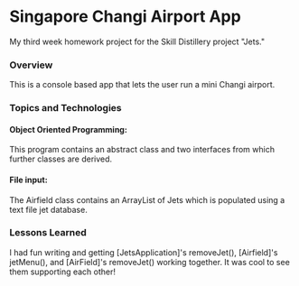 # Singapore Changi Airport App

My third week homework project for the Skill Distillery project "Jets."

### Overview

This is a console based app that lets the user run a mini Changi airport. 

### Topics and Technologies

#### Object Oriented Programming:
This program contains an abstract class and two interfaces from which further classes are derived.

#### File input:
The Airfield class contains an ArrayList of Jets which is populated using a text file jet database.

### Lessons Learned
I had fun writing and getting [JetsApplication]'s removeJet(), [Airfield]'s jetMenu(), and [AirField]'s removeJet() working together.  It was cool to see them supporting each other!

